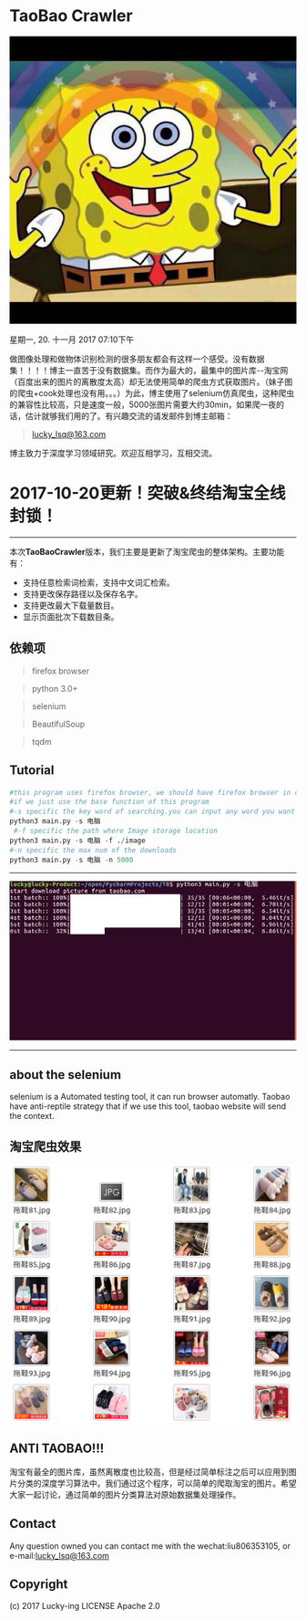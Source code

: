 # TaoBao Crawler
![lucky-ing](https://github.com/lucky-ing/TaoBaoCrawler/raw/master/cache/haimianbaobao.jpg  "lucky-ing")

星期一, 20. 十一月 2017 07:10下午 

做图像处理和做物体识别检测的很多朋友都会有这样一个感受。没有数据集！！！！博主一直苦于没有数据集。而作为最大的，最集中的图片库--淘宝网（百度出来的图片的离散度太高）却无法使用简单的爬虫方式获取图片。（妹子图的爬虫+cook处理也没有用。。。）为此，博主使用了selenium仿真爬虫，这种爬虫的兼容性比较高，只是速度一般，5000张图片需要大约30min，如果爬一夜的话，估计就够我们用的了。有兴趣交流的请发邮件到博主邮箱：
>lucky_lsq@163.com


博主致力于深度学习领域研究。欢迎互相学习，互相交流。

# 2017-10-20更新！突破&终结淘宝全线封锁！
---
本次**TaoBaoCrawler**版本，我们主要是更新了淘宝爬虫的整体架构。主要功能有：

- 支持任意检索词检索，支持中文词汇检索。
- 支持更改保存路径以及保存名字。
- 支持更改最大下载量数目。
- 显示页面批次下载数目条。

**依赖项**
---
>firefox browser

>python 3.0+

>selenium

>BeautifulSoup

>tqdm

## Tutorial

```python
#this program uses firefox browser, we should have firefox browser in computer first.\n
#if we just use the base function of this program
#-s specific the key word of searching.you can input any word you want to scraper. this parameter is requested!
python3 main.py -s 电脑
 #-f specific the path where Image storage location
python3 main.py -s 电脑 -f ./image
#-n specific the max num of the downloads
python3 main.py -s 电脑 -n 5000
```
---
![tb](https://github.com/lucky-ing/TaoBaoCrawler/raw/master/cache/tb.png  "tb")

---
## about the selenium

selenium is a Automated testing tool, it can run browser automatly. Taobao have anti-reptile strategy that if we use this tool, taobao website will send the context. 

## 淘宝爬虫效果
![xia](https://github.com/lucky-ing/TaoBaoCrawler/raw/master/cache/tuoxiascraper.png  "xia")

## ANTI TAOBAO!!!
淘宝有最全的图片库，虽然离散度也比较高，但是经过简单标注之后可以应用到图片分类的深度学习算法中。我们通过这个程序，可以简单的爬取淘宝的图片。希望大家一起讨论，通过简单的图片分类算法对原始数据集处理操作。
## Contact
Any question owned you can contact me with the wechat:liu806353105, or e-mail:lucky_lsq@163.com
## Copyright
(c) 2017 Lucky-ing LICENSE Apache 2.0